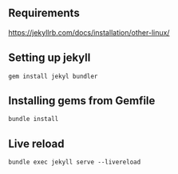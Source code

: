## Requirements
https://jekyllrb.com/docs/installation/other-linux/

## Setting up jekyll 

```
gem install jekyl bundler
```

## Installing gems from Gemfile

```
bundle install
```

## Live reload 

```
bundle exec jekyll serve --livereload
```	
